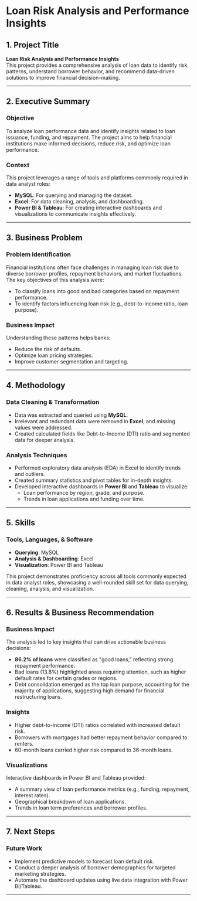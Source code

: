 # **Loan Risk Analysis and Performance Insights**

## **1. Project Title**  
**Loan Risk Analysis and Performance Insights**  
This project provides a comprehensive analysis of loan data to identify risk patterns, understand borrower behavior, and recommend data-driven solutions to improve financial decision-making.

---

## **2. Executive Summary**  
### **Objective**  
To analyze loan performance data and identify insights related to loan issuance, funding, and repayment. The project aims to help financial institutions make informed decisions, reduce risk, and optimize loan performance.  

### **Context**  
This project leverages a range of tools and platforms commonly required in data analyst roles:  
- **MySQL**: For querying and managing the dataset.  
- **Excel**: For data cleaning, analysis, and dashboarding.  
- **Power BI & Tableau**: For creating interactive dashboards and visualizations to communicate insights effectively.  

---

## **3. Business Problem**  
### **Problem Identification**  
Financial institutions often face challenges in managing loan risk due to diverse borrower profiles, repayment behaviors, and market fluctuations. The key objectives of this analysis were:  
- To classify loans into good and bad categories based on repayment performance.  
- To identify factors influencing loan risk (e.g., debt-to-income ratio, loan purpose).  

### **Business Impact**  
Understanding these patterns helps banks:  
- Reduce the risk of defaults.  
- Optimize loan pricing strategies.  
- Improve customer segmentation and targeting.  

---

## **4. Methodology**  
### **Data Cleaning & Transformation**  
- Data was extracted and queried using **MySQL**.  
- Irrelevant and redundant data were removed in **Excel**, and missing values were addressed.  
- Created calculated fields like Debt-to-Income (DTI) ratio and segmented data for deeper analysis.  

### **Analysis Techniques**  
- Performed exploratory data analysis (EDA) in Excel to identify trends and outliers.  
- Created summary statistics and pivot tables for in-depth insights.  
- Developed interactive dashboards in **Power BI** and **Tableau** to visualize:  
  - Loan performance by region, grade, and purpose.  
  - Trends in loan applications and funding over time.  

---

## **5. Skills**  
### **Tools, Languages, & Software**  
- **Querying**: MySQL  
- **Analysis & Dashboarding**: Excel  
- **Visualization**: Power BI and Tableau  

This project demonstrates proficiency across all tools commonly expected in data analyst roles, showcasing a well-rounded skill set for data querying, cleaning, analysis, and visualization.  

---

## **6. Results & Business Recommendation**  
### **Business Impact**  
The analysis led to key insights that can drive actionable business decisions:  
- **86.2% of loans** were classified as "good loans," reflecting strong repayment performance.  
- Bad loans (13.8%) highlighted areas requiring attention, such as higher default rates for certain grades or regions.  
- Debt consolidation emerged as the top loan purpose, accounting for the majority of applications, suggesting high demand for financial restructuring loans.  

### **Insights**  
- Higher debt-to-income (DTI) ratios correlated with increased default risk.  
- Borrowers with mortgages had better repayment behavior compared to renters.  
- 60-month loans carried higher risk compared to 36-month loans.  

### **Visualizations**  
Interactive dashboards in Power BI and Tableau provided:  
- A summary view of loan performance metrics (e.g., funding, repayment, interest rates).  
- Geographical breakdown of loan applications.  
- Trends in loan term preferences and borrower profiles.  

---

## **7. Next Steps**  
### **Future Work**  
- Implement predictive models to forecast loan default risk.  
- Conduct a deeper analysis of borrower demographics for targeted marketing strategies.  
- Automate the dashboard updates using live data integration with Power BI/Tableau.  

---

